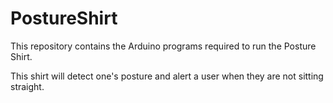 # PostureShirt
This repository contains the Arduino programs required to run the Posture Shirt. 

This shirt will detect one's posture and alert a user when they are not sitting straight. 
